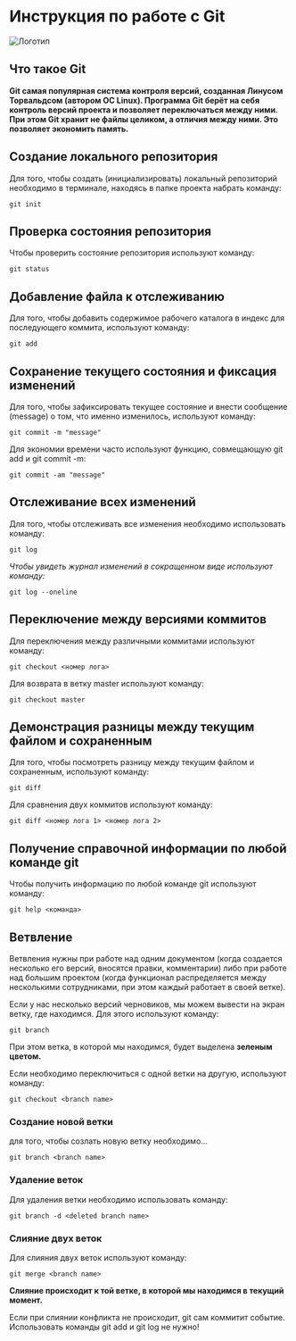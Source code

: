 #  **Инструкция по работе с Git**

![Логотип](20140119-IMG_20140119_172337.jpg)

## Что такое Git

**Git самая популярная система контроля версий, созданная Линусом Торвальдсом (автором OC Linux). Программа Git берёт на себя контроль версий
проекта и позволяет переключаться между ними. При этом Git хранит не файлы целиком, а отличия между ними. Это позволяет экономить память.**

## Создание локального репозитория

Для того, чтобы создать (инициализировать) локальный репозиторий необходимо в терминале, находясь в папке проекта набрать команду:

    git init
    
## Проверка состояния репозитория

Чтобы проверить состояние репозитория используют команду:

    git status

##  Добавление файла к отслеживанию

Для того, чтобы добавить содержимое рабочего каталога в индекс для последующего коммита, используют команду:

    git add

## Сохранение текущего состояния и фиксация изменений

Для того, чтобы зафиксировать текущее состояние и внести сообщение (message) о том, что именно изменилось, используют команду:

    git commit -m "message"

Для экономии времени часто используют функцию, совмещающую git add и git commit -m:

    git commit -am "message"

## Отслеживание всех изменений

Для того, чтобы отслеживать все изменения необходимо использовать команду:

    git log

*Чтобы увидеть журнал изменений в сокращенном виде используют команду:*

    git log --oneline

## Переключение между версиями коммитов

Для переключения между различными коммитами используют команду:

    git checkout <номер лога>

Для возврата в ветку master  используют команду:

    git checkout master

##  Демонстрация разницы между текущим файлом и сохраненным

Для того, чтобы посмотреть разницу между текущим файлом и сохраненным, используют команду:

    git diff

Для сравнения двух коммитов используют команду:

    git diff <номер лога 1> <номер лога 2>

 ## Получение справочной информации по любой команде git

Чтобы получить информацию по любой команде git используют команду:

    git help <команда>

## Ветвление

Ветвления нужны при работе над одним документом (когда создается несколько его версий, вносятся правки, комментарии) либо при работе над большим проектом (когда функционал распределяется между несколькими сотрудниками, при этом каждый работает в своей ветке).

Если у нас несколько версий черновиков, мы можем вывести на экран ветку, где находимся. Для этого используют команду:

    git branch

При этом ветка, в которой мы находимся, будет выделена **зеленым цветом.**

Если необходимо переключиться с одной ветки на другую, используют команду:

    git checkout <branch name>

### Создание новой ветки

для того, чтобы созлать новую ветку необходимо...

    git branch <branch name>

### Удаление веток

Для удаления ветки необходимо использовать команду:

    git branch -d <deleted branch name>

### Слияние двух веток

Для слияния двух веток используют команду:

    git merge <branch name>

**Слияние происходит к той ветке, в которой мы находимся в текущий момент.**

Если при слиянии конфликта не происходит, git сам коммитит событие. Использовать команды git add и git log не нужно!
